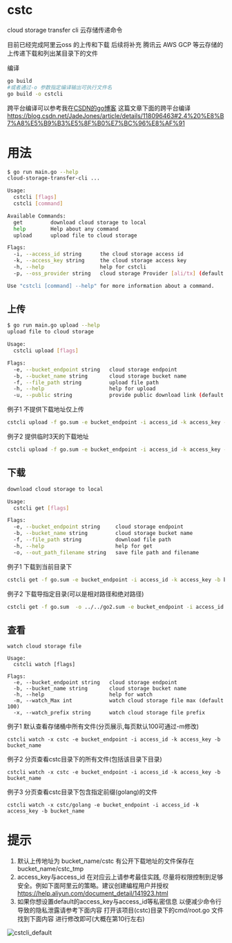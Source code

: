 # cstc
cloud storage transfer cli
云存储传递命令

目前已经完成阿里云oss 的上传和下载
后续将补充 腾讯云 AWS GCP 等云存储的上传递下载和列出某目录下的文件

编译
```bash
go build 
#或者通过-o 参数指定编译输出可执行文件名
go build -o cstcli 
```
跨平台编译可以参考我在[CSDN的go博客](https://blog.csdn.net/JadeJones/article/details/118096463#2.4%20%E8%B7%A8%E5%B9%B3%E5%8F%B0%E7%BC%96%E8%AF%91) 这篇文章下面的跨平台编译
https://blog.csdn.net/JadeJones/article/details/118096463#2.4%20%E8%B7%A8%E5%B9%B3%E5%8F%B0%E7%BC%96%E8%AF%91

# 用法
```bash
$ go run main.go --help
cloud-storage-transfer-cli ...

Usage:
  cstcli [flags]
  cstcli [command]

Available Commands:
  get         download cloud storage to local
  help        Help about any command
  upload      upload file to cloud storage

Flags:
  -i, --access_id string      the cloud storage access id
  -k, --access_key string     the cloud storage access key
  -h, --help                  help for cstcli
  -p, --oss_provider string   cloud storage Provider [ali/tx] (default "ali")

Use "cstcli [command] --help" for more information about a command.
```

## 上传
```bash
$ go run main.go upload --help
upload file to cloud storage

Usage:
  cstcli upload [flags]

Flags:
  -e, --bucket_endpoint string   cloud storage endpoint
  -b, --bucket_name string       cloud storage bucket name
  -f, --file_path string         upload file path
  -h, --help                     help for upload
  -u, --public string            provide public download link (default "false")
```
例子1 不提供下载地址仅上传
```bash
cstcli upload -f go.sum -e bucket_endpoint -i access_id -k access_key -b bucket_name
```
例子2 提供临时3天的下载地址
```bash
cstcli upload -f go.sum -e bucket_endpoint -i access_id -k access_key -b bucket_name -u true
```

## 下载
```bash
download cloud storage to local

Usage:
  cstcli get [flags]

Flags:
  -e, --bucket_endpoint string     cloud storage endpoint
  -b, --bucket_name string         cloud storage bucket name
  -f, --file_path string           download file path
  -h, --help                       help for get
  -o, --out_path_filename string   save file path and filename
```
例子1 下载到当前目录下
```bash
cstcli get -f go.sum -e bucket_endpoint -i access_id -k access_key -b bucket_name
```

例子2 下载导指定目录(可以是相对路径和绝对路径)
```bash
cstcli get -f go.sum  -o ../../go2.sum -e bucket_endpoint -i access_id -k access_key -b bucket_name
```

## 查看

```
watch cloud storage file

Usage:
  cstcli watch [flags]

Flags:
  -e, --bucket_endpoint string   cloud storage endpoint
  -b, --bucket_name string       cloud storage bucket name 
  -h, --help                     help for watch
  -m, --watch_Max int            watch cloud storage file max (default 100)
  -x, --watch_prefix string      watch cloud storage file prefix
```

例子1 默认查看存储桶中所有文件(分页展示,每页默认100可通过-m修改)

```
cstcli watch -x cstc -e bucket_endpoint -i access_id -k access_key -b bucket_name
```

例子2 分页查看cstc目录下的所有文件(包括该目录下目录)

```
cstcli watch -x cstc -e bucket_endpoint -i access_id -k access_key -b bucket_name
```

例子3 分页查看cstc目录下包含指定前缀(golang)的文件

```
cstcli watch -x cstc/golang -e bucket_endpoint -i access_id -k access_key -b bucket_name
```



# 提示

1. 默认上传地址为 bucket_name/cstc 有公开下载地址的文件保存在bucket_name/cstc_tmp
2. access_key与access_id 在对应云上请参考最佳实践, 尽量将权限控制到足够安全。例如下面阿里云的策略。建议创建编程用户并授权
https://help.aliyun.com/document_detail/141923.html
3. 如果你想设置default的access_key与access_id等私密信息 以便减少命令行导致的隐私泄露请参考下面内容
打开该项目(cstc)目录下的cmd/root.go 文件找到下面内容 进行修改即可(大概在第10行左右) 

![cstcli_default](https://51k8s.oss-cn-shenzhen.aliyuncs.com/golang/images/cstcli_default.png)

